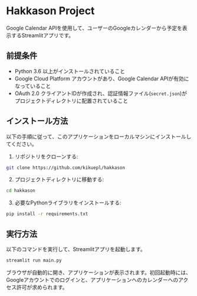 
# Hakkason Project

Google Calendar APIを使用して、ユーザーのGoogleカレンダーから予定を表示するStreamlitアプリです。

## 前提条件

- Python 3.6 以上がインストールされていること
- Google Cloud Platform アカウントがあり、Google Calendar APIが有効になっていること
- OAuth 2.0 クライアントIDが作成され、認証情報ファイル(`secret.json`)がプロジェクトディレクトリに配置されていること

## インストール方法

以下の手順に従って、このアプリケーションをローカルマシンにインストールしてください。

1. リポジトリをクローンする:

```bash
git clone https://github.com/kikuepl/hakkason
```

2. プロジェクトディレクトリに移動する:

```bash
cd hakkason
```

3. 必要なPythonライブラリをインストールする:

```bash
pip install -r requirements.txt
```

## 実行方法

以下のコマンドを実行して、Streamlitアプリを起動します。

```bash
streamlit run main.py
```

ブラウザが自動的に開き、アプリケーションが表示されます。初回起動時には、Googleアカウントでのログインと、アプリケーションへのカレンダーへのアクセス許可が求められます。
